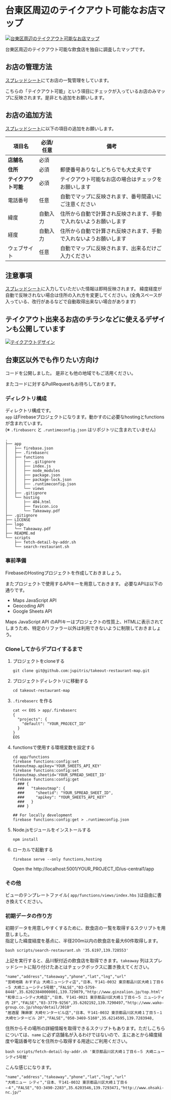 # 台東区周辺のテイクアウト可能なお店マップ

[![台東区周辺のテイクアウト可能なお店マップ](https://user-images.githubusercontent.com/6129513/79033298-1c8f3d80-7be8-11ea-953d-53bb86c5010a.png)](https://takeoutmap-6fe47.web.app/)

台東区周辺のテイクアウト可能な飲食店を独自に調査したマップです。

## お店の管理方法
[スプレッドシート](https://docs.google.com/spreadsheets/d/17wEI2oBZ94odAKiXm7eeoWpkhA5jdVaZogVxhRYXxaU/edit#gid=0)にてお店の一覧管理をしています。   

こちらの「テイクアウト可能」という項目にチェックが入っているお店のみマップに反映されます。是非とも追加をお願いします。

## お店の追加方法
[スプレッドシート](https://docs.google.com/spreadsheets/d/17wEI2oBZ94odAKiXm7eeoWpkhA5jdVaZogVxhRYXxaU/edit#gid=0)に以下の項目の追加をお願いします。

| 項目名 | 必須/任意 | 備考 |
| ---- | ---- | ---- |
| **店舗名** | 必須 |  |
| **住所** | 必須 | 郵便番号ありなしどちらでも大丈夫です  |
| **テイクアウト可能** | 必須 | テイクアウト可能なお店の場合はチェックをお願いします |
| 電話番号 | 任意 | 自動でマップに反映されます、番号間違いにご注意ください |
| 緯度 | 自動入力 | 住所から自動で計算され反映されます、手動で入れないようお願いします | 
| 経度 | 自動入力 | 住所から自動で計算され反映されます、手動で入れないようお願いします | 
| ウェブサイト | 任意 | 自動でマップに反映されます、出来るだけご入力ください | 



   


## 注意事項
[スプレッドシート](https://docs.google.com/spreadsheets/d/17wEI2oBZ94odAKiXm7eeoWpkhA5jdVaZogVxhRYXxaU/edit#gid=0)に入力していただいた情報は即時反映されます。
緯度経度が自動で反映されない場合は住所の入れ方を変更してください。(全角スペースが入っている、改行があるなどで自動取得出来ない場合があります)


## テイクアウト出来るお店のチラシなどに使えるデザインも公開しています
[![テイクアウトデザイン](https://user-images.githubusercontent.com/6129513/79034692-29fdf500-7bf3-11ea-9a28-07183514f4f6.png)](https://takeoutmap-6fe47.web.app/Takeaway.pdf)


## 台東区以外でも作りたい方向け
コードを公開しました。
是非とも他の地域でもご活用ください。

またコードに対するPullRequestもお待ちしております。

### ディレクトリ構成
ディレクトリ構成です。  
`app` はFirebaseプロジェクトになります。動かすのに必要なhostingとfunctionsが含まれています。  
(※ `.firebaserc` と `.runtimeconfig.json` はリポジトリに含まれていません)  

    .
    ├── app
    │   ├── firebase.json
    │   ├── .firebaserc
    │   ├── functions
    │   │   ├── .gitignore
    │   │   ├── index.js
    │   │   ├── node_modules
    │   │   ├── package.json
    │   │   ├── package-lock.json
    │   │   ├── .runtimeconfig.json
    │   │   └── views
    │   ├── .gitignore
    │   └── hosting
    │       ├── 404.html
    │       ├── favicon.ico
    │       └── Takeaway.pdf
    ├── .gitignore
    ├── LICENSE
    ├── logo
    │   └── Takeaway.pdf
    ├── README.md
    └── scripts
        ├── fetch-detail-by-addr.sh
        └── search-restaurant.sh

### 事前準備

FirebaseのHostingプロジェクトを作成しておきましょう。

またプロジェクトで使用するAPIキーを用意しておきます。
必要なAPIは以下の通りです。

- Maps JavaScript API
- Geocoding API
- Google Sheets API

Maps JavaScript API のAPIキーはプロジェクトの性質上、HTMLに表示されてしまうため、特定のリファラー以外は利用できないように制限しておきましょう。

### Cloneしてからデプロイするまで

1. プロジェクトをcloneする  

    ```
    git clone git@github.com:jupitris/takeout-restaurant-map.git
    ```

1. プロジェクトディレクトリに移動する  

    ```
    cd takeout-restaurant-map
    ```

1. `.firebaserc` を作る  

    ```
    cat << EOS > app/.firebaserc
    {
      "projects": {
        "default": "YOUR_PROJECT_ID"
      }
    }
    EOS
    ```

1. functionsで使用する環境変数を設定する  
    
    ```
    cd app/functions
    firebase functions:config:set takeoutmap.apikey='YOUR_SHEETS_API_KEY'
    firebase functions:config:set takeoutmap.sheetid='YOUR_SPREAD_SHEET_ID'
    firebase functions:config:get
      ### {
      ###   "takeoutmap": {
      ###     "sheetid": "YOUR_SPREAD_SHEET_ID",
      ###     "apikey": "YOUR_SHEETS_API_KEY"
      ###   }
      ### }
    
    ## For locally development
    firebase functions:config:get > .runtimeconfig.json
    ```

1. Node.jsモジュールをインストールする  

    ```
    npm install
    ```

1. ローカルで起動する

    ```
    firebase serve --only functions,hosting
    ```

    Open the http://localhost:5001/YOUR_PROJECT_ID/us-central1/app

### その他

ビューのテンプレートファイル( `app/functions/views/index.hbs` )は自由に書き換えてください。

### 初期データの作り方

初期データを用意しやすくするために、飲食店の一覧を取得するスクリプトを用意しました。  
指定した緯度経度を基点に、半径200m以内の飲食店を最大60件取得します。

```
bash scripts/search-restaurant.sh '35.6197,139.728553'
```

上記を実行すると、品川駅付近の飲食店を取得できます。`takeaway` 列はスプレッドシートに貼り付けたあとはチェックボックスに置き換えてください。

```
"name","address","takeaway","phone","lat","lng","url"
"宮崎地鶏 おすず山 大崎ニューシティ店","日本、〒141-0032 東京都品川区大崎１丁目６−５ 大崎ニューシティ5号館","FALSE","03-5759-8448",35.62023840000001,139.729079,"http://www.ginzalion.jp/top.html"
"和幸ニュ−シティ大崎店","日本、〒141-0021 東京都品川区大崎１丁目６−５ ニュ−シティ内 2F","FALSE","03-3779-9256",35.6202192,139.7290497,"http://www.wako-group.co.jp/shop/detail/3010"
"居酒屋 陳麻家 大崎センタービル店","日本、〒141-0032 東京都品川区大崎１丁目５−１ 大崎センタービル 2F","FALSE","050-3469-5160",35.6214595,139.7283948,
```

住所からその場所の詳細情報を取得できるスクリプトもあります。ただしこちらについては、`name` に必ず店舗名が入るわけではないので、主にあとから緯度経度や電話番号などを住所から取得する用途にご利用ください。

```
bash scripts/fetch-detail-by-addr.sh '東京都品川区大崎１丁目６−５ 大崎ニューシティ5号館'
```

こんな感じになります。

```
"name","address","takeaway","phone","lat","lng","url"
"大崎ニュー シティ","日本、〒141-0032 東京都品川区大崎１丁目６−４","FALSE","03-3490-2283",35.6203546,139.7293471,"http://www.ohsaki-nc.jp/"
```
